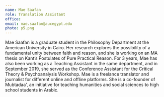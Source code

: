 ```yaml
---
name: Mae Saafan
role: Translation Assistant
office: 
email: mae.saafan@aucegypt.edu
photo: p5.png
---
```


Mae Saafan is a graduate student in the Philosophy Department at the American University in Cairo. Her research explores the possibility of a fundamental unity between faith and reason, and she is working on an MA thesis on Kant’s Postulates of Pure Practical Reason. For 3 years, Mae has also been working as a Teaching Assistant in the same department, and in September 2019, she served as the Conference Assistant for the Critical Theory & Psychoanalysis Workshop. Mae is a freelance translator and journalist for different online and offline platforms. She is a co-founder of Mubtadaa', an initiative for teaching humanities and social sciences to high school students in Arabic.


